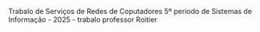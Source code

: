 Trabalo de Serviços de Redes de Coputadores 5º periodo de Sistemas de Informação - 2025 - trabalo professor Roitier
